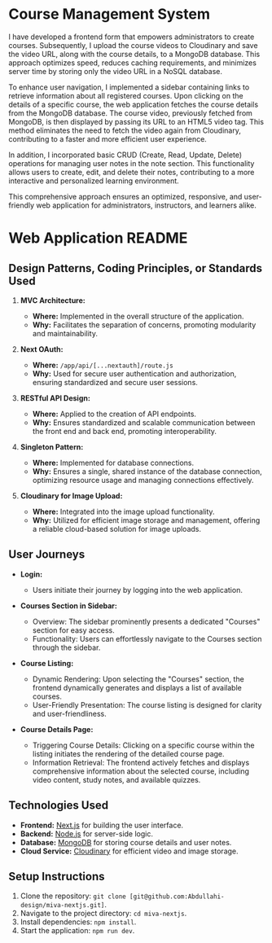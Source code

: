# Course Management System

I have developed a frontend form that empowers administrators to create courses. Subsequently, I upload the course videos to Cloudinary and save the video URL, along with the course details, to a MongoDB database. This approach optimizes speed, reduces caching requirements, and minimizes server time by storing only the video URL in a NoSQL database.

To enhance user navigation, I implemented a sidebar containing links to retrieve information about all registered courses. Upon clicking on the details of a specific course, the web application fetches the course details from the MongoDB database. The course video, previously fetched from MongoDB, is then displayed by passing its URL to an HTML5 video tag. This method eliminates the need to fetch the video again from Cloudinary, contributing to a faster and more efficient user experience.

In addition, I incorporated basic CRUD (Create, Read, Update, Delete) operations for managing user notes in the note section. This functionality allows users to create, edit, and delete their notes, contributing to a more interactive and personalized learning environment.

This comprehensive approach ensures an optimized, responsive, and user-friendly web application for administrators, instructors, and learners alike.

# Web Application README

## Design Patterns, Coding Principles, or Standards Used

1. **MVC Architecture:**
   - **Where:** Implemented in the overall structure of the application.
   - **Why:** Facilitates the separation of concerns, promoting modularity and maintainability.

2. **Next OAuth:**
   - **Where:** `/app/api/[...nextauth]/route.js`
   - **Why:** Used for secure user authentication and authorization, ensuring standardized and secure user sessions.

3. **RESTful API Design:**
   - **Where:** Applied to the creation of API endpoints.
   - **Why:** Ensures standardized and scalable communication between the front end and back end, promoting interoperability.

4. **Singleton Pattern:**
   - **Where:** Implemented for database connections.
   - **Why:** Ensures a single, shared instance of the database connection, optimizing resource usage and managing connections effectively.

5. **Cloudinary for Image Upload:**
   - **Where:** Integrated into the image upload functionality.
   - **Why:** Utilized for efficient image storage and management, offering a reliable cloud-based solution for image uploads.

## User Journeys

- **Login:**
  - Users initiate their journey by logging into the web application.

- **Courses Section in Sidebar:**
  - Overview: The sidebar prominently presents a dedicated "Courses" section for easy access.
  - Functionality: Users can effortlessly navigate to the Courses section through the sidebar.

- **Course Listing:**
  - Dynamic Rendering: Upon selecting the "Courses" section, the frontend dynamically generates and displays a list of available courses.
  - User-Friendly Presentation: The course listing is designed for clarity and user-friendliness.

- **Course Details Page:**
  - Triggering Course Details: Clicking on a specific course within the listing initiates the rendering of the detailed course page.
  - Information Retrieval: The frontend actively fetches and displays comprehensive information about the selected course, including video content, study notes, and available quizzes.

## Technologies Used

- **Frontend:** [Next.js](https://nextjs.org/) for building the user interface.
- **Backend:** [Node.js](https://nodejs.org/) for server-side logic.
- **Database:** [MongoDB](https://www.mongodb.com/) for storing course details and user notes.
- **Cloud Service:** [Cloudinary](https://cloudinary.com/) for efficient video and image storage.

## Setup Instructions

1. Clone the repository: `git clone [git@github.com:Abdullahi-design/miva-nextjs.git]`.
2. Navigate to the project directory: `cd miva-nextjs`.
3. Install dependencies: `npm install`.
4. Start the application: `npm run dev`.
